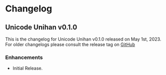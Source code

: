 # Changelog

## Unicode Unihan v0.1.0

This is the changelog for Unicode Unihan v0.1.0 released on May 1st, 2023.  For older changelogs please consult the release tag on [GitHub](https://github.com/elixir-unicode/unicode_unihan/tags)

### Enhancements 

* Initial Release.


